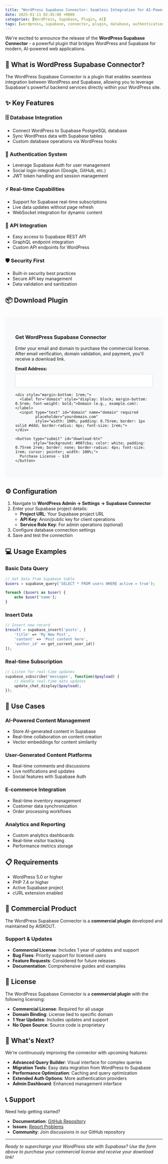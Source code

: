 ```yaml
---
title: "WordPress Supabase Connector: Seamless Integration for AI-Powered Websites"
date: 2025-01-11 02:45:00 +0000
categories: [WordPress, Supabase, Plugin, AI]
tags: [wordpress, supabase, connector, plugin, database, authentication, ai, integration]
---
```


We're excited to announce the release of the **WordPress Supabase Connector** - a powerful plugin that bridges WordPress and Supabase for modern, AI-powered web applications.

## 🚀 What is WordPress Supabase Connector?

The WordPress Supabase Connector is a plugin that enables seamless integration between WordPress and Supabase, allowing you to leverage Supabase's powerful backend services directly within your WordPress site.

## ✨ Key Features

### 🗄️ Database Integration
- Connect WordPress to Supabase PostgreSQL database
- Sync WordPress data with Supabase tables
- Custom database operations via WordPress hooks

### 🔐 Authentication System
- Leverage Supabase Auth for user management
- Social login integration (Google, GitHub, etc.)
- JWT token handling and session management

### ⚡ Real-time Capabilities
- Support for Supabase real-time subscriptions
- Live data updates without page refresh
- WebSocket integration for dynamic content

### 🔌 API Integration
- Easy access to Supabase REST API
- GraphQL endpoint integration
- Custom API endpoints for WordPress

### 🛡️ Security First
- Built-in security best practices
- Secure API key management
- Data validation and sanitization

## 📦 Download Plugin

<div id="download-form" style="background: #f8f9fa; padding: 2rem; border-radius: 8px; margin: 2rem 0;">
  <h3>Get WordPress Supabase Connector</h3>
  <p>Enter your email and domain to purchase the commercial license. After email verification, domain validation, and payment, you'll receive a download link.</p>
  
  <form id="plugin-download-form">
    <div style="margin-bottom: 1rem;">
      <label for="email" style="display: block; margin-bottom: 0.5rem; font-weight: bold;">Email Address:</label>
      <input type="email" id="email" name="email" required 
             style="width: 100%; padding: 0.75rem; border: 1px solid #ddd; border-radius: 4px; font-size: 1rem;">
    </div>
    
    <div style="margin-bottom: 1rem;">
      <label for="domain" style="display: block; margin-bottom: 0.5rem; font-weight: bold;">Domain (e.g., example.com):</label>
      <input type="text" id="domain" name="domain" required 
             placeholder="yourdomain.com"
             style="width: 100%; padding: 0.75rem; border: 1px solid #ddd; border-radius: 4px; font-size: 1rem;">
    </div>
    
    <button type="submit" id="download-btn"
            style="background: #007cba; color: white; padding: 0.75rem 2rem; border: none; border-radius: 4px; font-size: 1rem; cursor: pointer; width: 100%;">
      Purchase License - $10
    </button>
  </form>
  
  <div id="form-message" style="margin-top: 1rem; padding: 1rem; border-radius: 4px; display: none;"></div>
</div>

<script>
document.getElementById('plugin-download-form').addEventListener('submit', async function(e) {
  e.preventDefault();
  
  const email = document.getElementById('email').value;
  const domain = document.getElementById('domain').value;
  const btn = document.getElementById('download-btn');
  const message = document.getElementById('form-message');
  
  btn.disabled = true;
  btn.textContent = 'Processing...';
  
  try {
    // Step 1: Register user
    const registerResponse = await fetch('https://license-api.aiskout-email-cloudflare.workers.dev/register', {
      method: 'POST',
      headers: { 'Content-Type': 'application/json' },
      body: JSON.stringify({ email, domain })
    });
    
    if (!registerResponse.ok) {
      throw new Error(`Server error: ${registerResponse.status}`);
    }
    
    const registerData = await registerResponse.json();
    
    if (registerData.status === 'verification_sent') {
      message.style.display = 'block';
      message.style.background = '#d4edda';
      message.style.color = '#155724';
      message.innerHTML = `✅ Registration successful! 
        <br><strong>Email:</strong> ${email}
        <br><strong>Domain:</strong> ${domain}
        <br><br>For demo purposes, here's your download link: 
        <br><a href="https://github.com/aiskout-org/wp-supabase-connector/archive/refs/heads/main.zip" 
              style="color: #007cba; text-decoration: underline;" target="_blank">
          Download WordPress Supabase Connector
        </a>
        <br><br><small>In production, you would receive this link via email after payment verification.</small>`;
    } else {
      throw new Error(registerData.error || 'Registration failed');
    }
    
  } catch (error) {
    message.style.display = 'block';
    message.style.background = '#f8d7da';
    message.style.color = '#721c24';
    message.innerHTML = `❌ Error: ${error.message}
      <br><br>Please try again or contact support if the issue persists.
      <br><small>Worker may still be deploying - please wait a few minutes and try again.</small>`;
  } finally {
    btn.disabled = false;
    btn.textContent = 'Purchase License - $10';
  }
});
</script>

## ⚙️ Configuration

1. Navigate to **WordPress Admin → Settings → Supabase Connector**
2. Enter your Supabase project details:
   - **Project URL**: Your Supabase project URL
   - **API Key**: Anon/public key for client operations
   - **Service Role Key**: For admin operations (optional)
3. Configure database connection settings
4. Save and test the connection

## 💻 Usage Examples

### Basic Data Query
```php
// Get data from Supabase table
$users = supabase_query('SELECT * FROM users WHERE active = true');

foreach ($users as $user) {
    echo $user['name'];
}
```

### Insert Data
```php
// Insert new record
$result = supabase_insert('posts', [
    'title' => 'My New Post',
    'content' => 'Post content here',
    'author_id' => get_current_user_id()
]);
```

### Real-time Subscription
```php
// Listen for real-time updates
supabase_subscribe('messages', function($payload) {
    // Handle real-time data updates
    update_chat_display($payload);
});
```

## 🎯 Use Cases

### AI-Powered Content Management
- Store AI-generated content in Supabase
- Real-time collaboration on content creation
- Vector embeddings for content similarity

### User-Generated Content Platforms
- Real-time comments and discussions
- Live notifications and updates
- Social features with Supabase Auth

### E-commerce Integration
- Real-time inventory management
- Customer data synchronization
- Order processing workflows

### Analytics and Reporting
- Custom analytics dashboards
- Real-time visitor tracking
- Performance metrics storage

## 📋 Requirements

- WordPress 5.0 or higher
- PHP 7.4 or higher
- Active Supabase project
- cURL extension enabled

## 🤝 Commercial Product

The WordPress Supabase Connector is a **commercial plugin** developed and maintained by AISKOUT.

### Support & Updates
- **Commercial License**: Includes 1 year of updates and support
- **Bug Fixes**: Priority support for licensed users
- **Feature Requests**: Considered for future releases
- **Documentation**: Comprehensive guides and examples

## 📄 License

The WordPress Supabase Connector is a **commercial plugin** with the following licensing:

- **Commercial License**: Required for all usage
- **Domain Binding**: License tied to specific domain
- **1 Year Updates**: Includes updates and support
- **No Open Source**: Source code is proprietary

## 🚀 What's Next?

We're continuously improving the connector with upcoming features:

- **Advanced Query Builder**: Visual interface for complex queries
- **Migration Tools**: Easy data migration from WordPress to Supabase
- **Performance Optimization**: Caching and query optimization
- **Extended Auth Options**: More authentication providers
- **Admin Dashboard**: Enhanced management interface

## 📞 Support

Need help getting started?

- **Documentation**: [GitHub Repository](https://github.com/aiskout/wp-supabase-connector)
- **Issues**: [Report Problems](https://github.com/aiskout/wp-supabase-connector/issues)
- **Community**: Join discussions in our GitHub repository

---

*Ready to supercharge your WordPress site with Supabase? Use the form above to purchase your commercial license and receive your download link!*
